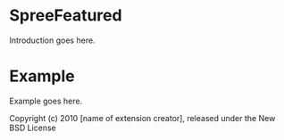 SpreeFeatured
=============

Introduction goes here.


Example
=======

Example goes here.


Copyright (c) 2010 [name of extension creator], released under the New BSD License
